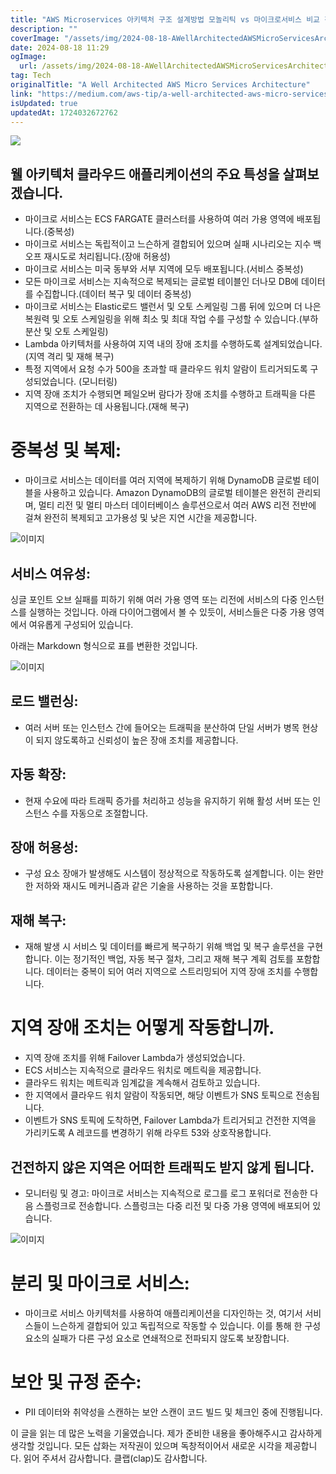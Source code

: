 ```yaml
---
title: "AWS Microservices 아키텍처 구조 설계방법 모놀리틱 vs 마이크로서비스 비교 정리"
description: ""
coverImage: "/assets/img/2024-08-18-AWellArchitectedAWSMicroServicesArchitecture_0.png"
date: 2024-08-18 11:29
ogImage: 
  url: /assets/img/2024-08-18-AWellArchitectedAWSMicroServicesArchitecture_0.png
tag: Tech
originalTitle: "A Well Architected AWS Micro Services Architecture"
link: "https://medium.com/aws-tip/a-well-architected-aws-micro-services-architecture-c652d169719b"
isUpdated: true
updatedAt: 1724032672762
---
```



<img src="/assets/img/2024-08-18-AWellArchitectedAWSMicroServicesArchitecture_0.png" />

## 웰 아키텍처 클라우드 애플리케이션의 주요 특성을 살펴보겠습니다.

- 마이크로 서비스는 ECS FARGATE 클러스터를 사용하여 여러 가용 영역에 배포됩니다.(중복성)
- 마이크로 서비스는 독립적이고 느슨하게 결합되어 있으며 실패 시나리오는 지수 백오프 재시도로 처리됩니다.(장애 허용성)
- 마이크로 서비스는 미국 동부와 서부 지역에 모두 배포됩니다.(서비스 중복성)
- 모든 마이크로 서비스는 지속적으로 복제되는 글로벌 테이블인 더나모 DB에 데이터를 수집합니다.(데이터 복구 및 데이터 중복성)
- 마이크로 서비스는 Elastic로드 밸런서 및 오토 스케일링 그룹 뒤에 있으며 더 나은 복원력 및 오토 스케일링을 위해 최소 및 최대 작업 수를 구성할 수 있습니다.(부하 분산 및 오토 스케일링)
- Lambda 아키텍처를 사용하여 지역 내의 장애 조치를 수행하도록 설계되었습니다.(지역 격리 및 재해 복구)
- 특정 지역에서 요청 수가 500을 초과할 때 클라우드 워치 알람이 트리거되도록 구성되었습니다. (모니터링)
- 지역 장애 조치가 수행되면 페일오버 람다가 장애 조치를 수행하고 트래픽을 다른 지역으로 전환하는 데 사용됩니다.(재해 복구)

# 중복성 및 복제:

<div class="content-ad"></div>

- 마이크로 서비스는 데이터를 여러 지역에 복제하기 위해 DynamoDB 글로벌 테이블을 사용하고 있습니다. Amazon DynamoDB의 글로벌 테이블은 완전히 관리되며, 멀티 리전 및 멀티 마스터 데이터베이스 솔루션으로서 여러 AWS 리전 전반에 걸쳐 완전히 복제되고 고가용성 및 낮은 지연 시간을 제공합니다.

![이미지](/assets/img/2024-08-18-AWellArchitectedAWSMicroServicesArchitecture_1.png)

## 서비스 여유성:

싱글 포인트 오브 실패를 피하기 위해 여러 가용 영역 또는 리전에 서비스의 다중 인스턴스를 실행하는 것입니다. 아래 다이어그램에서 볼 수 있듯이, 서비스들은 다중 가용 영역에서 여유롭게 구성되어 있습니다.

<div class="content-ad"></div>

아래는 Markdown 형식으로 표를 변환한 것입니다.

![이미지](/assets/img/2024-08-18-AWellArchitectedAWSMicroServicesArchitecture_2.png)

## 로드 밸런싱:

- 여러 서버 또는 인스턴스 간에 들어오는 트래픽을 분산하여 단일 서버가 병목 현상이 되지 않도록하고 신뢰성이 높은 장애 조치를 제공합니다.

## 자동 확장:

<div class="content-ad"></div>

- 현재 수요에 따라 트래픽 증가를 처리하고 성능을 유지하기 위해 활성 서버 또는 인스턴스 수를 자동으로 조절합니다.

## 장애 허용성:

- 구성 요소 장애가 발생해도 시스템이 정상적으로 작동하도록 설계합니다. 이는 완만한 저하와 재시도 메커니즘과 같은 기술을 사용하는 것을 포함합니다.

## 재해 복구:

<div class="content-ad"></div>

- 재해 발생 시 서비스 및 데이터를 빠르게 복구하기 위해 백업 및 복구 솔루션을 구현합니다. 이는 정기적인 백업, 자동 복구 절차, 그리고 재해 복구 계획 검토를 포함합니다. 데이터는 중복이 되어 여러 지역으로 스트리밍되어 지역 장애 조치를 수행합니다.

# 지역 장애 조치는 어떻게 작동합니까.

- 지역 장애 조치를 위해 Failover Lambda가 생성되었습니다.
- ECS 서비스는 지속적으로 클라우드 워치로 메트릭을 제공합니다.
- 클라우드 워치는 메트릭과 임계값을 계속해서 검토하고 있습니다.
- 한 지역에서 클라우드 워치 알람이 작동되면, 해당 이벤트가 SNS 토픽으로 전송됩니다.
- 이벤트가 SNS 토픽에 도착하면, Failover Lambda가 트리거되고 건전한 지역을 가리키도록 A 레코드를 변경하기 위해 라우트 53와 상호작용합니다.

## 건전하지 않은 지역은 어떠한 트래픽도 받지 않게 됩니다.

<div class="content-ad"></div>

- 모니터링 및 경고: 마이크로 서비스는 지속적으로 로그를 로그 포워더로 전송한 다음 스플렁크로 전송합니다. 스플렁크는 다중 리전 및 다중 가용 영역에 배포되어 있습니다.

![이미지](/assets/img/2024-08-18-AWellArchitectedAWSMicroServicesArchitecture_3.png)

# 분리 및 마이크로 서비스:

- 마이크로 서비스 아키텍처를 사용하여 애플리케이션을 디자인하는 것, 여기서 서비스들이 느슨하게 결합되어 있고 독립적으로 작동할 수 있습니다. 이를 통해 한 구성 요소의 실패가 다른 구성 요소로 연쇄적으로 전파되지 않도록 보장합니다.

<div class="content-ad"></div>

# 보안 및 규정 준수:

- PII 데이터와 취약성을 스캔하는 보안 스캔이 코드 빌드 및 체크인 중에 진행됩니다.

이 글을 읽는 데 많은 노력을 기울였습니다. 제가 준비한 내용을 좋아해주시고 감사하게 생각할 것입니다. 모든 삽화는 저작권이 있으며 독창적이어서 새로운 시각을 제공합니다. 읽어 주셔서 감사합니다. 클랩(clap)도 감사합니다.